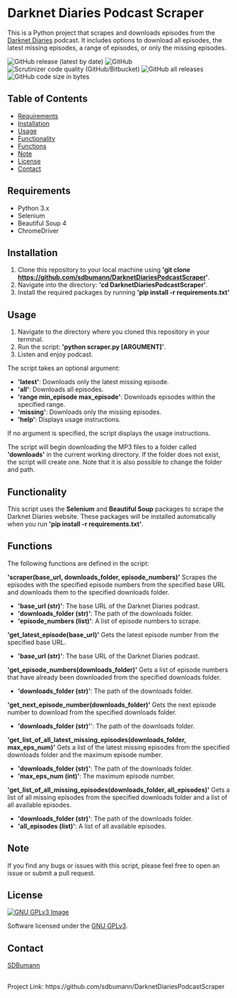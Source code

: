 # Darknet Diaries Podcast Scraper
This is a Python project that scrapes and downloads episodes from the [Darknet Diaries](https://darknetdiaries.com/) podcast. It includes options to download all episodes, the latest missing episodes, a range of episodes, or only the missing episodes.

![GitHub release (latest by date)](https://img.shields.io/github/v/release/sdbumann/DarknetDiariesPodcastScraper?logo=GitHub&style=flat-square)
![GitHub](https://img.shields.io/github/license/sdbumann/DarknetDiariesPodcastScraper?logo=GitHub&style=flat-square)
![Scrutinizer code quality (GitHub/Bitbucket)](https://img.shields.io/scrutinizer/quality/g/sdbumann/DarknetDiariesPodcastScraper?logo=GitHub&style=flat-square)
![GitHub all releases](https://img.shields.io/github/downloads/sdbumann/DarknetDiariesPodcastScraper/total?logo=GitHub&style=flat-square)
![GitHub code size in bytes](https://img.shields.io/github/languages/code-size/sdbumann/DarknetDiariesPodcastScraper?logo=GitHub&style=flat-square)


<!-- TABLE OF CONTENTS -->
## Table of Contents

* [Requirements](#requirements)
* [Installation](#installation)
* [Usage](#usage)
* [Functionality](#functionality)
* [Functions](#functions)
* [Note](#note)
* [License](#license)
* [Contact](#contact)

<!-- REQUIREMENTS -->
## Requirements
* Python 3.x
* Selenium
* Beautiful Soup 4
* ChromeDriver

<!-- INSTALLATION -->
## Installation
1. Clone this repository to your local machine using **'git clone https://github.com/sdbumann/DarknetDiariesPodcastScraper'**.
2. Navigate into the directory: **'cd DarknetDiariesPodcastScraper'**.
3. Install the required packages by running **'pip install -r requirements.txt'**

<!-- USAGE -->
## Usage
1. Navigate to the directory where you cloned this repository in your terminal.
2. Run the script: **'python scraper.py [ARGUMENT]'**.
3. Listen and enjoy podcast.

The script takes an optional argument:

* **'latest'**: Downloads only the latest missing episode.
* **'all'**: Downloads all episodes.
* **'range min_episode max_episode'**: Downloads episodes within the specified range.
* **'missing'**: Downloads only the missing episodes.
* **'help'**: Displays usage instructions.

If no argument is specified, the script displays the usage instructions.

The script will begin downloading the MP3 files to a folder called **'downloads'** in the current working directory. If the folder does not exist, the script will create one.
Note that it is also possible to change the folder and path.

<!-- FUNCTIONALITY -->
## Functionality
This script uses the **Selenium** and **Beautiful Soup** packages to scrape the Darknet Diaries website. These packages will be installed automatically when you run **'pip install -r requirements.txt'**.

<!-- FUNCTIONS -->
## Functions
The following functions are defined in the script:

**'scraper(base_url, downloads_folder, episode_numbers)'**
Scrapes the episodes with the specified episode numbers from the specified base URL and downloads them to the specified downloads folder.

* **'base_url (str)'**: The base URL of the Darknet Diaries podcast.
* **'downloads_folder (str)'**: The path of the downloads folder.
* **'episode_numbers (list)'**: A list of episode numbers to scrape.

**'get_latest_episode(base_url)'**
Gets the latest episode number from the specified base URL.

* **'base_url (str)'**: The base URL of the Darknet Diaries podcast.

**'get_episode_numbers(downloads_folder)'**
Gets a list of episode numbers that have already been downloaded from the specified downloads folder.

* **'downloads_folder (str)'**: The path of the downloads folder.

**'get_next_episode_number(downloads_folder)'**
Gets the next episode number to download from the specified downloads folder.

* **'downloads_folder (str)'**': The path of the downloads folder.

**'get_list_of_all_latest_missing_episodes(downloads_folder, max_eps_num)'**
Gets a list of the latest missing episodes from the specified downloads folder and the maximum episode number.

* **'downloads_folder (str)'**: The path of the downloads folder.
* **'max_eps_num (int)'**: The maximum episode number.

**'get_list_of_all_missing_episodes(downloads_folder, all_episodes)'**
Gets a list of all missing episodes from the specified downloads folder and a list of all available episodes.

* **'downloads_folder (str)'**: The path of the downloads folder.
* **'all_episodes (list)'**: A list of all available episodes.

<!-- NOTE -->
## Note
If you find any bugs or issues with this script, please feel free to open an issue or submit a pull request.

<!-- LICENSE -->
## License
[![GNU GPLv3 Image](https://www.gnu.org/graphics/gplv3-or-later.png)](https://www.gnu.org/licenses/gpl-3.0.en.html)

Software licensed under the [GNU GPLv3](https://www.gnu.org/licenses/gpl-3.0.en.html).

<!-- CONTACT -->
## Contact
[SDBumann](https://github.com/sdbumann)

<br>
Project Link: https://github.com/sdbumann/DarknetDiariesPodcastScraper
